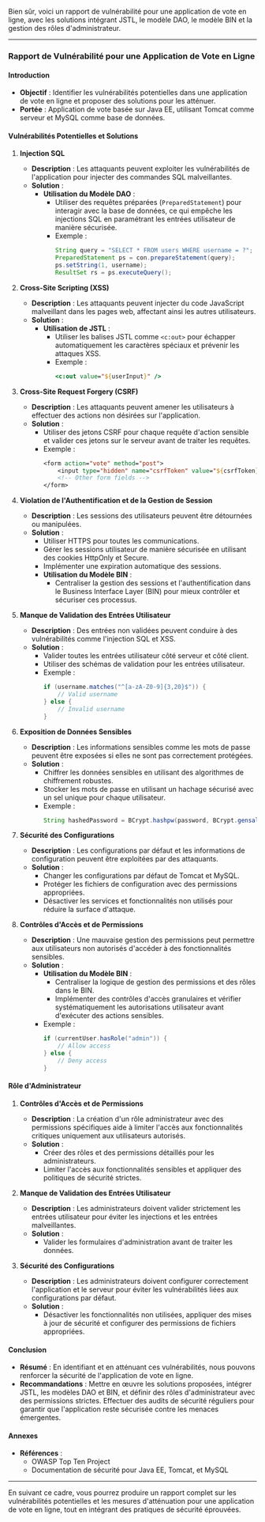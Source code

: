 Bien sûr, voici un rapport de vulnérabilité pour une application de vote en ligne, avec les solutions intégrant JSTL, le modèle DAO, le modèle BIN et la gestion des rôles d'administrateur.

---

### Rapport de Vulnérabilité pour une Application de Vote en Ligne

#### Introduction
- **Objectif** : Identifier les vulnérabilités potentielles dans une application de vote en ligne et proposer des solutions pour les atténuer.
- **Portée** : Application de vote basée sur Java EE, utilisant Tomcat comme serveur et MySQL comme base de données.

#### Vulnérabilités Potentielles et Solutions

1. **Injection SQL**
   - **Description** : Les attaquants peuvent exploiter les vulnérabilités de l'application pour injecter des commandes SQL malveillantes.
   - **Solution** :
     - **Utilisation du Modèle DAO** :
       - Utiliser des requêtes préparées (`PreparedStatement`) pour interagir avec la base de données, ce qui empêche les injections SQL en paramétrant les entrées utilisateur de manière sécurisée.
       - Exemple :
         ```java
         String query = "SELECT * FROM users WHERE username = ?";
         PreparedStatement ps = con.prepareStatement(query);
         ps.setString(1, username);
         ResultSet rs = ps.executeQuery();
         ```

2. **Cross-Site Scripting (XSS)**
   - **Description** : Les attaquants peuvent injecter du code JavaScript malveillant dans les pages web, affectant ainsi les autres utilisateurs.
   - **Solution** :
     - **Utilisation de JSTL** :
       - Utiliser les balises JSTL comme `<c:out>` pour échapper automatiquement les caractères spéciaux et prévenir les attaques XSS.
       - Exemple :
         ```jsp
         <c:out value="${userInput}" />
         ```

3. **Cross-Site Request Forgery (CSRF)**
   - **Description** : Les attaquants peuvent amener les utilisateurs à effectuer des actions non désirées sur l'application.
   - **Solution** :
     - Utiliser des jetons CSRF pour chaque requête d'action sensible et valider ces jetons sur le serveur avant de traiter les requêtes.
     - Exemple :
       ```jsp
       <form action="vote" method="post">
           <input type="hidden" name="csrfToken" value="${csrfToken}">
           <!-- Other form fields -->
       </form>
       ```

4. **Violation de l'Authentification et de la Gestion de Session**
   - **Description** : Les sessions des utilisateurs peuvent être détournées ou manipulées.
   - **Solution** :
     - Utiliser HTTPS pour toutes les communications.
     - Gérer les sessions utilisateur de manière sécurisée en utilisant des cookies HttpOnly et Secure.
     - Implémenter une expiration automatique des sessions.
     - **Utilisation du Modèle BIN** :
       - Centraliser la gestion des sessions et l'authentification dans le Business Interface Layer (BIN) pour mieux contrôler et sécuriser ces processus.

5. **Manque de Validation des Entrées Utilisateur**
   - **Description** : Des entrées non validées peuvent conduire à des vulnérabilités comme l'injection SQL et XSS.
   - **Solution** :
     - Valider toutes les entrées utilisateur côté serveur et côté client.
     - Utiliser des schémas de validation pour les entrées utilisateur.
     - Exemple :
       ```java
       if (username.matches("^[a-zA-Z0-9]{3,20}$")) {
           // Valid username
       } else {
           // Invalid username
       }
       ```

6. **Exposition de Données Sensibles**
   - **Description** : Les informations sensibles comme les mots de passe peuvent être exposées si elles ne sont pas correctement protégées.
   - **Solution** :
     - Chiffrer les données sensibles en utilisant des algorithmes de chiffrement robustes.
     - Stocker les mots de passe en utilisant un hachage sécurisé avec un sel unique pour chaque utilisateur.
     - Exemple :
       ```java
       String hashedPassword = BCrypt.hashpw(password, BCrypt.gensalt());
       ```

7. **Sécurité des Configurations**
   - **Description** : Les configurations par défaut et les informations de configuration peuvent être exploitées par des attaquants.
   - **Solution** :
     - Changer les configurations par défaut de Tomcat et MySQL.
     - Protéger les fichiers de configuration avec des permissions appropriées.
     - Désactiver les services et fonctionnalités non utilisés pour réduire la surface d'attaque.

8. **Contrôles d'Accès et de Permissions**
   - **Description** : Une mauvaise gestion des permissions peut permettre aux utilisateurs non autorisés d'accéder à des fonctionnalités sensibles.
   - **Solution** :
     - **Utilisation du Modèle BIN** :
       - Centraliser la logique de gestion des permissions et des rôles dans le BIN.
       - Implémenter des contrôles d'accès granulaires et vérifier systématiquement les autorisations utilisateur avant d'exécuter des actions sensibles.
     - Exemple :
       ```java
       if (currentUser.hasRole("admin")) {
           // Allow access
       } else {
           // Deny access
       }
       ```

#### Rôle d'Administrateur

1. **Contrôles d'Accès et de Permissions**
   - **Description** : La création d'un rôle administrateur avec des permissions spécifiques aide à limiter l'accès aux fonctionnalités critiques uniquement aux utilisateurs autorisés.
   - **Solution** :
     - Créer des rôles et des permissions détaillés pour les administrateurs.
     - Limiter l'accès aux fonctionnalités sensibles et appliquer des politiques de sécurité strictes.

2. **Manque de Validation des Entrées Utilisateur**
   - **Description** : Les administrateurs doivent valider strictement les entrées utilisateur pour éviter les injections et les entrées malveillantes.
   - **Solution** :
     - Valider les formulaires d'administration avant de traiter les données.

3. **Sécurité des Configurations**
   - **Description** : Les administrateurs doivent configurer correctement l'application et le serveur pour éviter les vulnérabilités liées aux configurations par défaut.
   - **Solution** :
     - Désactiver les fonctionnalités non utilisées, appliquer des mises à jour de sécurité et configurer des permissions de fichiers appropriées.

#### Conclusion
- **Résumé** : En identifiant et en atténuant ces vulnérabilités, nous pouvons renforcer la sécurité de l'application de vote en ligne.
- **Recommandations** : Mettre en œuvre les solutions proposées, intégrer JSTL, les modèles DAO et BIN, et définir des rôles d'administrateur avec des permissions strictes. Effectuer des audits de sécurité réguliers pour garantir que l'application reste sécurisée contre les menaces émergentes.

#### Annexes
- **Références** :
  - OWASP Top Ten Project
  - Documentation de sécurité pour Java EE, Tomcat, et MySQL

---

En suivant ce cadre, vous pourrez produire un rapport complet sur les vulnérabilités potentielles et les mesures d'atténuation pour une application de vote en ligne, tout en intégrant des pratiques de sécurité éprouvées.
